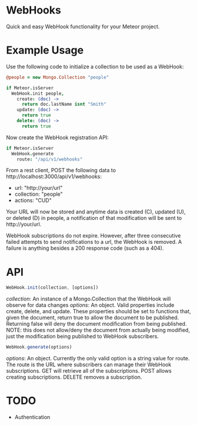 WebHooks
===

Quick and easy WebHook functionality for your Meteor project.

# Example Usage

Use the following code to initialize a collection to be used as a WebHook:

  ````coffeescript
  @people = new Mongo.Collection "people"

  if Meteor.isServer
    WebHook.init people,
      create: (doc) ->
        return doc.lastName isnt "Smith"
      update: (doc) ->
        return true
      delete: (doc) ->
        return true
  ````

Now create the WebHook registration API:

  ````coffeescript
  if Meteor.isServer
    WebHook.generate
      route: "/api/v1/webhooks"
  ````

From a rest client, POST the following data to
http://localhost:3000/api/v1/webhooks:

* url: "http://your/url"
* collection: "people"
* actions: "CUD"

Your URL will now be stored and anytime data is created (C), updated (U), or
deleted (D) in people, a notification of that modification will be sent to
http://your/url.

WebHook subscriptions do not expire.  However, after three consecutive failed
attempts to send notifications to a url, the WebHook is removed.  A failure is
anything besides a 200 response code (such as a 404).

# API

````javascript
WebHook.init(collection, [options])
````

  *collection*: An instance of a Mongo.Collection that the WebHook will observe
  for data changes
  *options*: An object. Valid properties include create, delete, and update.
  These properties should be set to functions that, given the document, return
  true to allow the document to be published. Returning false will deny the
  document modification from being published. NOTE: this does not allow/deny the
  document from actually being modified, just the modification being published
  to WebHook subscribers.

````javascript
WebHook.generate(options)
````

  *options*: An object. Currently the only valid option is a string value for
  route. The route is the URL where subscribers can manage their WebHook
  subscriptions. GET will retrieve all of the subscriptions. POST allows
  creating subscriptions. DELETE removes a subscription.

# TODO

* Authentication
